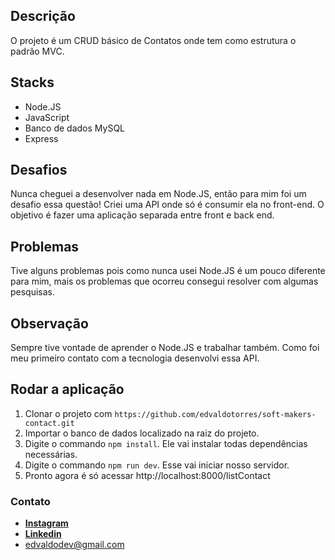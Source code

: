 ## Descrição

O projeto é um CRUD básico de Contatos onde tem como estrutura o padrão MVC. 

## Stacks

- Node.JS
- JavaScript
- Banco de dados MySQL
- Express

## Desafios

Nunca cheguei a desenvolver nada em Node.JS, então para mim foi um desafio essa questão! Criei uma API onde só é consumir ela no front-end. O objetivo é fazer uma aplicação separada entre front e back end.

## Problemas

Tive alguns problemas pois como nunca usei Node.JS é um pouco diferente para mim, mais os problemas que ocorreu consegui resolver com algumas pesquisas.

## Observação

Sempre tive vontade de aprender o Node.JS e trabalhar também. Como foi meu primeiro contato com a tecnologia desenvolvi essa API.

## Rodar a aplicação

1. Clonar o projeto com `https://github.com/edvaldotorres/soft-makers-contact.git`
2. Importar o banco de dados localizado na raiz do projeto.
3. Digite o commando `npm install`. Ele vai instalar todas dependências necessárias.
4. Digite o commando `npm run dev`. Esse vai iniciar nosso servidor.
5. Pronto agora é só acessar http://localhost:8000/listContact

### Contato

- **[Instagram](https://www.instagram.com/edvaldotorres_/?hl=pt-br)**
- **[Linkedin](https://www.linkedin.com/in/edvaldo-torres-de-souza-189894150/)**
- edvaldodev@gmail.com
